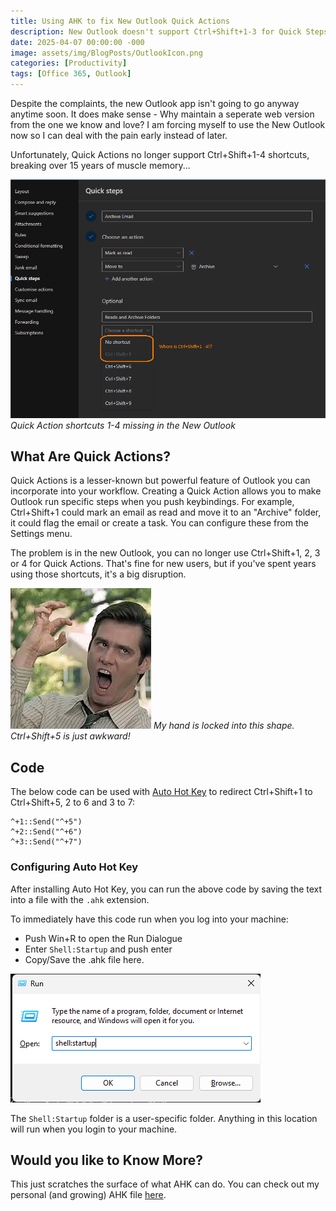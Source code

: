```yaml
---
title: Using AHK to fix New Outlook Quick Actions
description: New Outlook doesn't support Ctrl+Shift+1-3 for Quick Steps! Here's a workaround using AHK.
date: 2025-04-07 00:00:00 -000
image: assets/img/BlogPosts/OutlookIcon.png
categories: [Productivity]
tags: [Office 365, Outlook]
---
```


Despite the complaints, the new Outlook app isn't going to go anyway anytime soon. It does make sense - Why maintain a seperate web version from the one we know and love? I am forcing myself to use the New Outlook now so I can deal with the pain early instead of later.

Unfortunately, Quick Actions no longer support Ctrl+Shift+1-4 shortcuts, breaking over 15 years of muscle memory...

![Quick Action Shortcuts (Ctrl+Shift+1-4) missing in the New Outlook.](assets/img/BlogPosts/Outlook-QuickSteps.png)
*Quick Action shortcuts 1-4 missing in the New Outlook*

## What Are Quick Actions?
Quick Actions is a lesser-known but powerful feature of Outlook you can incorporate into your workflow. Creating a Quick Action allows you to make Outlook run specific steps when you push keybindings. For example, Ctrl+Shift+1 could mark an email as read and move it to an "Archive" folder, it could flag the email or create a task. You can configure these from the Settings menu.

The problem is in the new Outlook, you can no longer use Ctrl+Shift+1, 2, 3 or 4 for Quick Actions. That's fine for new users, but if you've spent years using those shortcuts, it's a big disruption.

![The Claw](assets/img/BlogPosts/TheClaw.jpg)
*My hand is locked into this shape. Ctrl+Shift+5 is just awkward!*

## Code
The below code can be used with [Auto Hot Key](https://www.autohotkey.com/) to redirect Ctrl+Shift+1 to Ctrl+Shift+5, 2 to 6 and 3 to 7:

```
^+1::Send("^+5")
^+2::Send("^+6")
^+3::Send("^+7")
```

### Configuring Auto Hot Key
After installing Auto Hot Key, you can run the above code by saving the text into a file with the `.ahk` extension.

To immediately have this code run when you log into your machine:
- Push Win+R to open the Run Dialogue
- Enter `Shell:Startup` and push enter
- Copy/Save the .ahk file here.

![Shell Startup](assets/img/BlogPosts/RunShellStartup.png)

The `Shell:Startup` folder is a user-specific folder. Anything in this location will run when you login to your machine.

## Would you like to Know More?
This just scratches the surface of what AHK can do. You can check out my personal (and growing) AHK file [here](https://github.com/DarylGraves/dotfiles/blob/main/AppData/Roaming/Microsoft/Windows/readonly_Start%20Menu/readonly_Programs/readonly_Startup/MoveWindowFocus.ahk).